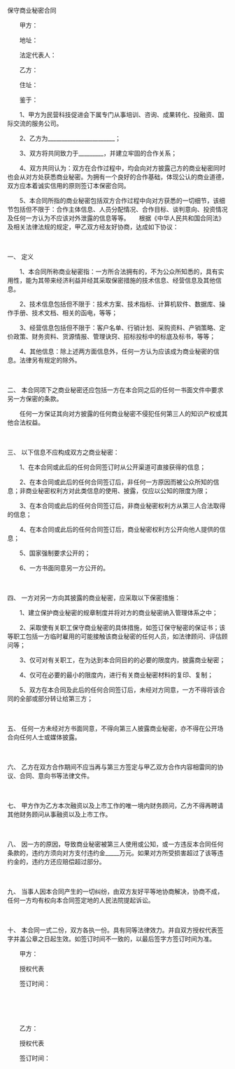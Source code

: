 



保守商业秘密合同



 

　　甲方：

　　地址：

　　法定代表人：　　

　　乙方：

　　住址：　　

　　鉴于：

　　1、甲方为民营科技促进会下属专门从事培训、咨询、成果转化、投融资、国际交流的服务公司。

　　2、乙方为________________________；

　　3、双方将共同致力于_________，并建立牢固的合作关系；

　　4、双方共同认为：双方在合作过程中，均会向对方披露己方的商业秘密同时也会从对方处获悉商业秘密。为拥有一个良好的合作基础，体现公认的商业道德，双方应本着诚实信用的原则签订本保密合同。

　　5、本合同所指的商业秘密包括双方合作过程中向对方获悉的一切细节，该细节包括但不限于：合作主体信息、人员分配情况、合作目标、谈判意向、投资情况及任何一方认为不应该对外泄露的信息等等。　　根据《中华人民共和国合同法》及相关法律法规的规定，甲乙双方经友好协商，达成如下协议：

　　

一、
定义

　　1、本合同所称商业秘密指：一方所合法拥有的，不为公众所知悉的，具有实用性，能为其带来经济利益并经其采取保密措施的技术信息、经营信息及其他信息。

　　2、技术信息包括但不限于：技术方案、技术指标、计算机软件、数据库、操作手册、技术文档、相关的函电，等等；

　　3、经营信息包括但不限于：客户名单、行销计划、采购资料、产销策略、定价政策、财务资料、货源情报、管理诀窍、招标投标中的标底及标书，等等；

　　4、其他信息：除上述两方面信息外，任何一方认为应该成为商业秘密的信息。法律另有规定的除外。

　　

二、
本合同项下之商业秘密还应包括一方在本合同之后的任何一书面文件中要求另一方保密的条款。

　　任何一方保证其向对方披露的任何商业秘密不侵犯任何第三人的知识产权或其他合法权益。

　　

三、
以下信息不应构成双方之商业秘密：

　　1、在本合同或此后的任何合同签订时从公开渠道可直接获得的信息；

　　2、在本合同或此后的任何合同签订后，非任何一方原因而被公众所知的信息；非商业秘密权利方对此类信息的使用、披露，仅应以公知的限度为限；

　　3、在本合同或此后的任何合同签订后，非商业秘密权利方从第三人合法取得的信息；

　　4、在本合同或此后的任何合同签订后，商业秘密权利方公开向他人提供的信息；

　　5、国家强制要求公开的；

　　6、一方书面同意另一方公开的。

　　

四、
一方对另一方向其披露的商业秘密，应采取以下保密措施：

　　1、建立保护商业秘密的规章制度并将对方的商业秘密纳入管理体系之中；

　　2、采取使有关职工保守商业秘密的具体措施，如签订保守秘密的保证书；该等职工包括一方临时雇用的可能接触该商业秘密的任何人员，如法律顾问、评估顾问等；

　　3、仅可对有关职工，在为达到本合同目的的必要的限度内，披露商业秘密；

　　4、仅可在必要的最小的限度内，进行有关商业秘密材料的复印、复制；

　　5、双方在本合同及此后的任何合同签订后，未经对方同意，一方不得将该合同的全部或部分转让给第三方；

　　

五、
任何一方未经对方书面同意，不得向第三人披露商业秘密，亦不得在公开场合向任何人士或媒体披露。

　　

六、
乙方在双方合作期间不应当再与第三方签定与甲乙双方合作内容相雷同的协议、合同、意向书等法律文件。

　　

七、
甲方作为乙方本次融资以及上市工作的唯一境内财务顾问，乙方不得再聘请其他财务顾问从事融资以及上市工作。

　　

八、
因一方的原因，导致商业秘密被第三人使用或公知，或一方违反本合同任何条款的，违约方须向对方支付违约金_____万元。如果对方所受损害超过了该等违约金的，违约方还应赔偿超过部分。

　　

九、
当事人因本合同产生的一切纠纷，由双方友好平等地协商解决，协商不成，任何一方均有权向本合同签定地的人民法院提起诉讼。

　　

十、
本合同一式二份，双方各执一份。具有同等法律效力。并自双方授权代表签字并盖公章之日起生效。如签订时间不一致的，以最后签字方签订时间为准。　　

　　甲方：

　　授权代表

　　签订时间：　　

　　

　　

　　乙方：

　　授权代表

　　签订时间：